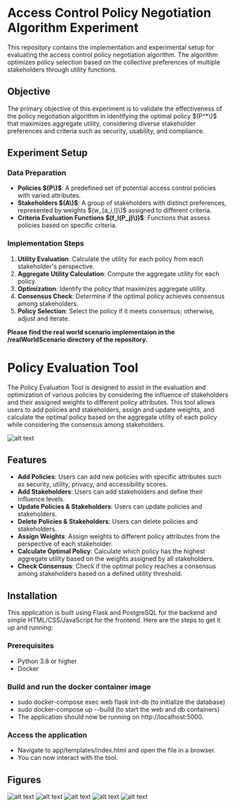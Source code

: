 # Access Control Policy Negotiation Algorithm Experiment

This repository contains the implementation and experimental setup for evaluating the access control policy negotiation algorithm. The algorithm optimizes policy selection based on the collective preferences of multiple stakeholders through utility functions.

## Objective

The primary objective of this experiment is to validate the effectiveness of the policy negotiation algorithm in identifying the optimal policy $(P^*\)$ that maximizes aggregate utility, considering diverse stakeholder preferences and criteria such as security, usability, and compliance.

## Experiment Setup

### Data Preparation

- **Policies $(P\)$**: A predefined set of potential access control policies with varied attributes.
- **Stakeholders $(A\)$**: A group of stakeholders with distinct preferences, represented by weights $(w_{a_i,l}\)$ assigned to different criteria.
- **Criteria Evaluation Functions $(f_l(P_j)\))$**: Functions that assess policies based on specific criteria.

### Implementation Steps

1. **Utility Evaluation**: Calculate the utility for each policy from each stakeholder's perspective.
2. **Aggregate Utility Calculation**: Compute the aggregate utility for each policy.
3. **Optimization**: Identify the policy that maximizes aggregate utility.
4. **Consensus Check**: Determine if the optimal policy achieves consensus among stakeholders.
5. **Policy Selection**: Select the policy if it meets consensus; otherwise, adjust and iterate.

**Please find the real world scenario implementaion in the /realWorldScenario directory of the repository.**

# Policy Evaluation Tool

The Policy Evaluation Tool is designed to assist in the evaluation and optimization of various policies by considering the influence of stakeholders and their assigned weights to different policy attributes. This tool allows users to add policies and stakeholders, assign and update weights, and calculate the optimal policy based on the aggregate utility of each policy while considering the consensus among stakeholders.

![alt text](https://github.com/adityasissodiya/abacPolicyNegotiationAlgorithm/blob/main/figures/indexHtmlScreenshot.png)

## Features

- **Add Policies**: Users can add new policies with specific attributes such as security, utility, privacy, and accessibility scores.
- **Add Stakeholders**: Users can add stakeholders and define their influence levels.
- **Update Policies & Stakeholders**: Users can update policies and stakeholders.
- **Delete Policies & Stakeholders**: Users can delete policies and stakeholders.
- **Assign Weights**: Assign weights to different policy attributes from the perspective of each stakeholder.
- **Calculate Optimal Policy**: Calculate which policy has the highest aggregate utility based on the weights assigned by all stakeholders.
- **Check Consensus**: Check if the optimal policy reaches a consensus among stakeholders based on a defined utility threshold.

## Installation

This application is built using Flask and PostgreSQL for the backend and simple HTML/CSS/JavaScript for the frontend. Here are the steps to get it up and running:

### Prerequisites

- Python 3.8 or higher
- Docker

### Build and run the docker container image
- sudo docker-compose exec web flask init-db (to initialize the database)
- sudo docker-compose up --build (to start the web and db containers)
- The application should now be running on http://localhost:5000.

### Access the application
- Navigate to app/templates/index.html and open the file in a browser.
- You can now interact with the tool.

## Figures
![alt text](https://github.com/adityasissodiya/abacPolicyNegotiationAlgorithm/blob/main/figures/stakeholderUtilityHeatmap.png)
![alt text](https://github.com/adityasissodiya/abacPolicyNegotiationAlgorithm/blob/main/figures/utilitiesDistributionBoxGraph.png)
![alt text](https://github.com/adityasissodiya/abacPolicyNegotiationAlgorithm/blob/main/figures/utilityScoreBarGraph.png)
![alt text](https://github.com/adityasissodiya/abacPolicyNegotiationAlgorithm/blob/main/figures/utilityScoreDistribution.png)
![alt text](https://github.com/adityasissodiya/abacPolicyNegotiationAlgorithm/blob/main/figures/consensusAchievementUtilityThreshold.png)
